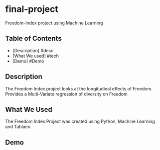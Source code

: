 # final-project
Freedom-Index project using Machine Learning

## Table of Contents
  - [Description] #desc
  - [What We used] #tech
  - [Demo] #Demo
  
## <a name="dec"></a> Description

The Freedom Index project looks at the longitudinal effects of Freedom. Provides a Multi-Variate regression of diversity on Freedom

## <a name="tech"></a> What We Used

The Freedom Index Project was created using Python, Machine Learning and Tablaeu
  
## <a name="demo"></a> Demo
